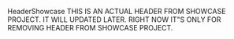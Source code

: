 HeaderShowcase
THIS IS AN ACTUAL HEADER FROM SHOWCASE PROJECT.
IT WILL UPDATED LATER.
RIGHT NOW IT"S ONLY FOR REMOVING HEADER FROM SHOWCASE PROJECT.

